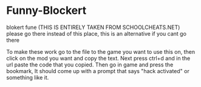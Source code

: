 # Funny-Blockert

blokert fune (THIS IS ENTIRELY TAKEN FROM SCHOOLCHEATS.NET) please go there instead of this place, this is an alternative if you cant go there

To make these work go to the file to the game you want to use this on, then click on the mod you want and copy the text. Next press ctrl+d and in the url paste the code that you copied. Then go in game and press the bookmark, It should come up with a prompt that says "hack activated" or something like it.
